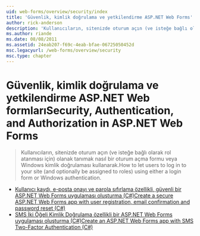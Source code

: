```yaml
---
uid: web-forms/overview/security/index
title: 'Güvenlik, kimlik doğrulama ve yetkilendirme ASP.NET Web Forms''da | Microsoft Docs'
author: rick-anderson
description: 'Kullanıcıların, sitenizde oturum açın (ve isteğe bağlı olarak rol atanması için) olanak tanımak nasıl bir oturum açma formu veya Windows kimlik doğrulaması kullanarak.'
ms.author: riande
ms.date: 08/08/2011
ms.assetid: 24eab207-f69c-4eab-bfae-06725050452d
msc.legacyurl: /web-forms/overview/security
msc.type: chapter
---
```

<a name="security-authentication-and-authorization-in-aspnet-web-forms"></a><span data-ttu-id="bf460-103">Güvenlik, kimlik doğrulama ve yetkilendirme ASP.NET Web formları</span><span class="sxs-lookup"><span data-stu-id="bf460-103">Security, Authentication, and Authorization in ASP.NET Web Forms</span></span>
====================
> <span data-ttu-id="bf460-104">Kullanıcıların, sitenizde oturum açın (ve isteğe bağlı olarak rol atanması için) olanak tanımak nasıl bir oturum açma formu veya Windows kimlik doğrulaması kullanarak.</span><span class="sxs-lookup"><span data-stu-id="bf460-104">How to let users to log in to your site (and optionally be assigned to roles) using either a login form or Windows authentication.</span></span>


- [<span data-ttu-id="bf460-105">Kullanıcı kaydı, e-posta onayı ve parola sıfırlama özellikli, güvenli bir ASP.NET Web Forms uygulaması oluşturma (C#)</span><span class="sxs-lookup"><span data-stu-id="bf460-105">Create a secure ASP.NET Web Forms app with user registration, email confirmation and password reset (C#)</span></span>](create-a-secure-aspnet-web-forms-app-with-user-registration-email-confirmation-and-password-reset.md)
- [<span data-ttu-id="bf460-106">SMS İki Öğeli Kimlik Doğrulama özellikli bir ASP.NET Web Forms uygulaması oluşturma (C#)</span><span class="sxs-lookup"><span data-stu-id="bf460-106">Create an ASP.NET Web Forms app with SMS Two-Factor Authentication (C#)</span></span>](create-an-aspnet-web-forms-app-with-sms-two-factor-authentication.md)
